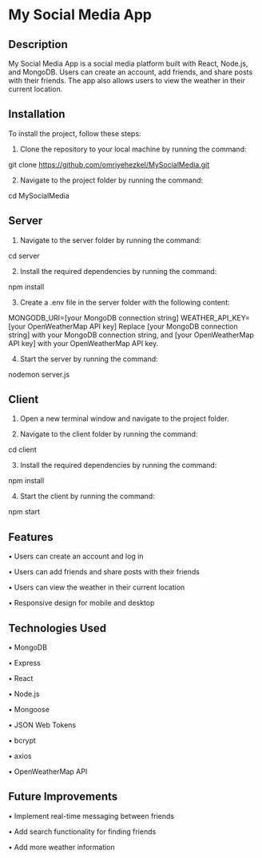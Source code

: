 # My Social Media App

## Description
My Social Media App is a social media platform built with React, Node.js, and MongoDB. Users can create an account, add friends, and share posts with their friends. The app also allows users to view the weather in their current location.

## Installation
To install the project, follow these steps:

1.	Clone the repository to your local machine by running the command:

git clone https://github.com/omriyehezkel/MySocialMedia.git 

2.	Navigate to the project folder by running the command:

cd MySocialMedia 

## Server
1.	Navigate to the server folder by running the command:

cd server 

2.	Install the required dependencies by running the command:

npm install 

3.	Create a .env file in the server folder with the following content:

MONGODB_URI=[your MongoDB connection string] WEATHER_API_KEY=[your OpenWeatherMap API key] 
Replace [your MongoDB connection string] with your MongoDB connection string, and [your OpenWeatherMap API key] with your OpenWeatherMap API key.

4.	Start the server by running the command:

nodemon server.js 

## Client

1.	Open a new terminal window and navigate to the project folder.

2.	Navigate to the client folder by running the command:

cd client 

3.	Install the required dependencies by running the command:

npm install 

4.	Start the client by running the command:

npm start 

## Features
•	Users can create an account and log in

•	Users can add friends and share posts with their friends

•	Users can view the weather in their current location

•	Responsive design for mobile and desktop

## Technologies Used
•	MongoDB

•	Express

•	React

•	Node.js

•	Mongoose

•	JSON Web Tokens

•	bcrypt

•	axios

•	OpenWeatherMap API

## Future Improvements
•	Implement real-time messaging between friends

•	Add search functionality for finding friends

•	Add more weather information 

